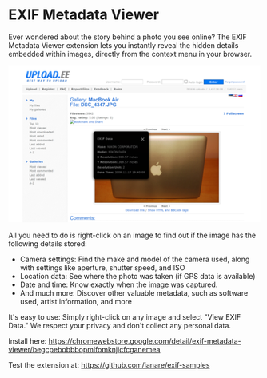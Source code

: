 # EXIF Metadata Viewer
Ever wondered about the story behind a photo you see online? The EXIF Metadata Viewer extension lets you instantly reveal the hidden details embedded within images, directly from the context menu in your browser.

![Example usage](screenshot2.png)

All you need to do is right-click on an image to find out if the image has the following details stored:

- Camera settings: Find the make and model of the camera used, along with settings like aperture, shutter speed, and ISO
- Location data: See where the photo was taken (if GPS data is available)
- Date and time: Know exactly when the image was captured.
- And much more: Discover other valuable metadata, such as software used, artist information, and more

It's easy to use: Simply right-click on any image and select "View EXIF Data."
We respect your privacy and don't collect any personal data.

Install here: https://chromewebstore.google.com/detail/exif-metadata-viewer/begcpebobbbopmlfomknjjcfcganemea

Test the extension at: https://github.com/ianare/exif-samples
